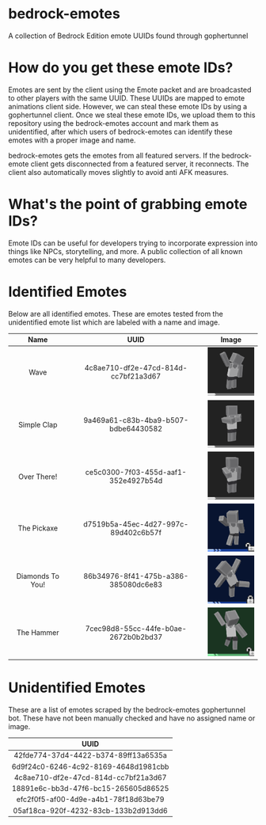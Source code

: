 # bedrock-emotes
A collection of Bedrock Edition emote UUIDs found through gophertunnel

# How do you get these emote IDs?
Emotes are sent by the client using the Emote packet and are broadcasted to other players with the same UUID. These UUIDs are mapped to emote animations client side. However, we can steal these emote IDs by using a gophertunnel client. Once we steal these emote IDs, we upload them to this repository using the bedrock-emotes account and mark them as unidentified, after which users of bedrock-emotes can identify these emotes with a proper image and name.

bedrock-emotes gets the emotes from all featured servers. If the bedrock-emote client gets disconnected from a featured server, it reconnects. The client also automatically moves slightly to avoid anti AFK measures.

# What's the point of grabbing emote IDs?
Emote IDs can be useful for developers trying to incorporate expression into things like NPCs, storytelling, and more. A public collection of all known emotes can be very helpful to many developers.

# Identified Emotes
Below are all identified emotes. These are emotes tested from the unidentified emote
list which are labeled with a name and image.

|               Name               |                 UUID                   |                     Image                  |
|:--------------------------------:|:--------------------------------------:|:------------------------------------------:|
|               Wave               |  4c8ae710-df2e-47cd-814d-cc7bf21a3d67  |            ![](./images/wave.png)          |
|            Simple Clap           |  9a469a61-c83b-4ba9-b507-bdbe64430582  |        ![](./images/simple_clap.png)       |
|            Over There!           |  ce5c0300-7f03-455d-aaf1-352e4927b54d  |         ![](./images/over_there.png)       |
|            The Pickaxe           |  d7519b5a-45ec-4d27-997c-89d402c6b57f  |        ![](./images/the_pickaxe.png)       |
|          Diamonds To You!        |  86b34976-8f41-475b-a386-385080dc6e83  |       ![](./images/diamonds_to_you.png)    |
|            The Hammer            |  7cec98d8-55cc-44fe-b0ae-2672b0b2bd37  |         ![](./images/the_hammer.png)       |


# Unidentified Emotes
These are a list of emotes scraped by the bedrock-emotes gophertunnel bot.
These have not been manually checked and have no assigned name or image.

|                UUID                |
|:----------------------------------:|
|42fde774-37d4-4422-b374-89ff13a6535a|
|6d9f24c0-6246-4c92-8169-4648d1981cbb|
|4c8ae710-df2e-47cd-814d-cc7bf21a3d67|
|18891e6c-bb3d-47f6-bc15-265605d86525|
|efc2f0f5-af00-4d9e-a4b1-78f18d63be79|
|05af18ca-920f-4232-83cb-133b2d913dd6|
